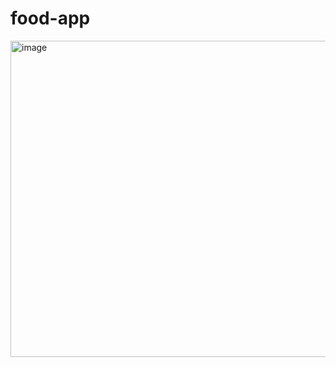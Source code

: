 # food-app
<img width="506" alt="image" src="https://github.com/i252-hub/food-app/assets/74281449/ba06982b-dda8-4146-b466-c6f2a6982057">

